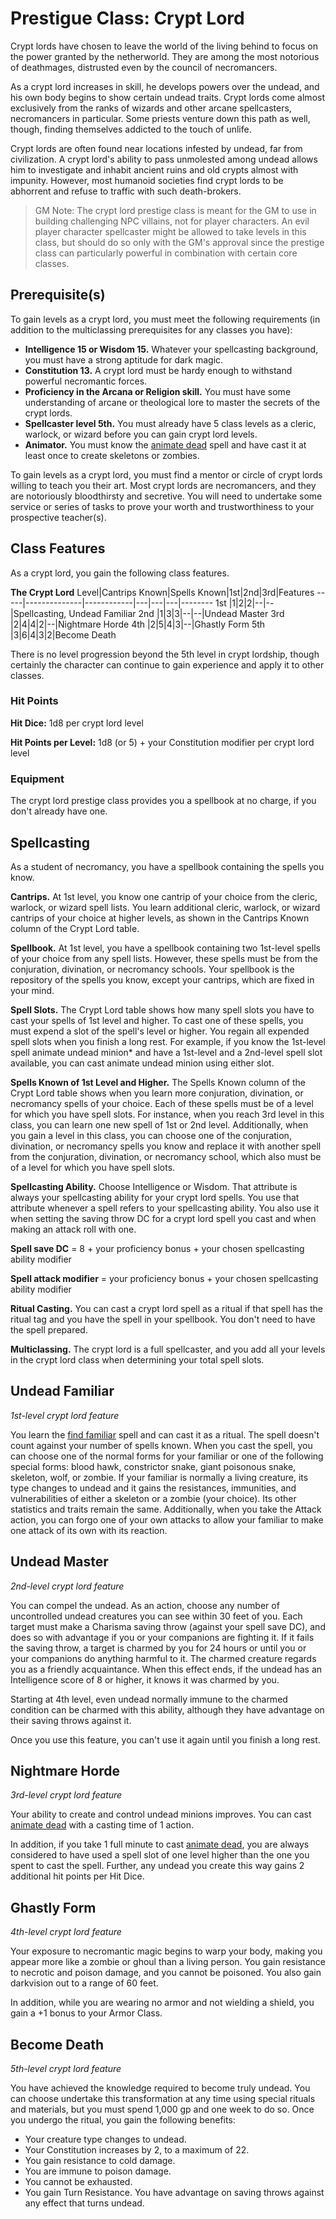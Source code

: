 # Prestigue Class: Crypt Lord
Crypt lords have chosen to leave the world of the living behind to focus on the power granted by the netherworld. They are among the most notorious of deathmages, distrusted even by the council of necromancers.

As a crypt lord increases in skill, he develops powers over the undead, and his own body begins to show certain undead traits. Crypt lords come almost exclusively from the ranks of wizards and other arcane spellcasters, necromancers in particular. Some priests venture down this path as well, though, finding themselves addicted to the touch of unlife.

Crypt lords are often found near locations infested by undead, far from civilization. A crypt lord's ability to pass unmolested among undead allows him to investigate and inhabit ancient ruins and old crypts almost with impunity. However, most humanoid societies find crypt lords to be abhorrent and refuse to traffic with such death-brokers.

> GM Note: The crypt lord prestige class is meant for the GM to use in building challenging NPC villains, not for player characters. An evil player character spellcaster might be allowed to take levels in this class, but should do so only with the GM's approval since the prestige class can particularly powerful in combination with certain core classes.

## Prerequisite(s)
To gain levels as a crypt lord, you must meet the following requirements (in addition to the multiclassing prerequisites for any classes you have):

* **Intelligence 15 or Wisdom 15.** Whatever your spellcasting background, you must have a strong aptitude for dark magic.
* **Constitution 13.** A crypt lord must be hardy enough to withstand powerful necromantic forces.
* **Proficiency in the Arcana or Religion skill.** You must have some understanding of arcane or theological lore to master the secrets of the crypt lords.
* **Spellcaster level 5th.** You must already have 5 class levels as a cleric, warlock, or wizard before you can gain crypt lord levels.
* **Animator.** You must know the [animate dead]() spell and have cast it at least once to create skeletons or zombies.

To gain levels as a crypt lord, you must find a mentor or circle of crypt lords willing to teach you their art. Most crypt lords are necromancers, and they are notoriously bloodthirsty and secretive. You will need to undertake some service or series of tasks to prove your worth and trustworthiness to your prospective teacher(s).

## Class Features
As a crypt lord, you gain the following class features.

**The Crypt Lord**
Level|Cantrips Known|Spells Known|1st|2nd|3rd|Features
-----|--------------|------------|---|---|---|--------
1st  |1|2|2|--|--|Spellcasting, Undead Familiar
2nd  |1|3|3|--|--|Undead Master
3rd  |2|4|4|2|--|Nightmare Horde
4th  |2|5|4|3|--|Ghastly Form
5th  |3|6|4|3|2|Become Death

There is no level progression beyond the 5th level in crypt lordship, though certainly the character can continue to gain experience and apply it to other classes.

### Hit Points
**Hit Dice:** 1d8 per crypt lord level

**Hit Points per Level:** 1d8 (or 5) + your Constitution modifier per crypt lord level

### Equipment
The crypt lord prestige class provides you a spellbook at no charge, if you don't already have one.

## Spellcasting
As a student of necromancy, you have a spellbook containing the spells you know.

**Cantrips.** At 1st level, you know one cantrip of your choice from the cleric, warlock, or wizard spell lists. You learn additional cleric, warlock, or wizard cantrips of your choice at higher levels, as shown in the Cantrips Known column of the Crypt Lord table.

**Spellbook.** At 1st level, you have a spellbook containing two 1st-level spells of your choice from any spell lists. However, these spells must be from the conjuration, divination, or necromancy schools. Your spellbook is the repository of the spells you know, except your cantrips, which are fixed in your mind.

**Spell Slots.** The Crypt Lord table shows how many spell slots you have to cast your spells of 1st level and higher. To cast one of these spells, you must expend a slot of the spell's level or higher. You regain all expended spell slots when you finish a long rest. For example, if you know the 1st-level spell animate undead minion* and have a 1st-level and a 2nd-level spell slot available, you can cast animate undead minion using either slot.

**Spells Known of 1st Level and Higher.** The Spells Known column of the Crypt Lord table shows when you learn more conjuration, divination, or necromancy spells of your choice. Each of these spells must be of a level for which you have spell slots. For instance, when you reach 3rd level in this class, you can learn one new spell of 1st or 2nd level. Additionally, when you gain a level in this class, you can choose one of the conjuration, divination, or necromancy spells you know and replace it with another spell from the conjuration, divination, or necromancy school, which also must be of a level for which you have spell slots.

**Spellcasting Ability.** Choose Intelligence or Wisdom. That attribute is always your spellcasting ability for your crypt lord spells. You use that attribute whenever a spell refers to your spellcasting ability. You also use it when setting the saving throw DC for a crypt lord spell you cast and when making an attack roll with one.

**Spell save DC** = 8 + your proficiency bonus + your chosen spellcasting ability modifier

**Spell attack modifier** = your proficiency bonus + your chosen spellcasting ability modifier

**Ritual Casting.** You can cast a crypt lord spell as a ritual if that spell has the ritual tag and you have the spell in your spellbook. You don't need to have the spell prepared.

**Multiclassing.** The crypt lord is a full spellcaster, and you add all your levels in the crypt lord class when determining your total spell slots.

## Undead Familiar
*1st-level crypt lord feature* 

You learn the [find familiar]() spell and can cast it as a ritual. The spell doesn't count against your number of spells known. When you cast the spell, you can choose one of the normal forms for your familiar or one of the following special forms: blood hawk, constrictor snake, giant poisonous snake, skeleton, wolf, or zombie. If your familiar is normally a living creature, its type changes to undead and it gains the resistances, immunities, and vulnerabilities of either a skeleton or a zombie (your choice). Its other statistics and traits remain the same. Additionally, when you take the Attack action, you can forgo one of your own attacks to allow your familiar to make one attack of its own with its reaction.

## Undead Master
*2nd-level crypt lord feature*

You can compel the undead. As an action, choose any number of uncontrolled undead creatures you can see within 30 feet of you. Each target must make a Charisma saving throw (against your spell save DC), and does so with advantage if you or your companions are fighting it. If it fails the saving throw, a target is charmed by you for 24 hours or until you or your companions do anything harmful to it. The charmed creature regards you as a friendly acquaintance. When this effect ends, if the undead has an Intelligence score of 8 or higher, it knows it was charmed by you.

Starting at 4th level, even undead normally immune to the charmed condition can be charmed with this ability, although they have advantage on their saving throws against it.

Once you use this feature, you can't use it again until you finish a long rest.

## Nightmare Horde
*3rd-level crypt lord feature*

Your ability to create and control undead minions improves. You can cast [animate dead]() with a casting time of 1 action.

In addition, if you take 1 full minute to cast [animate dead](), you are always considered to have used a spell slot of one level higher than the one you spent to cast the spell. Further, any undead you create this way gains 2 additional hit points per Hit Dice.

## Ghastly Form
*4th-level crypt lord feature*

Your exposure to necromantic magic begins to warp your body, making you appear more like a zombie or ghoul than a living person. You gain resistance to necrotic and poison damage, and you cannot be poisoned. You also gain darkvision out to a range of 60 feet.

In addition, while you are wearing no armor and not wielding a shield, you gain a +1 bonus to your Armor Class.

## Become Death
*5th-level crypt lord feature*

You have achieved the knowledge required to become truly undead. You can choose undertake this transformation at any time using special rituals and materials, but you must spend 1,000 gp and one week to do so. Once you undergo the ritual, you gain the following benefits:

* Your creature type changes to undead.
* Your Constitution increases by 2, to a maximum of 22.
* You gain resistance to cold damage.
* You are immune to poison damage.
* You cannot be exhausted.
* You gain Turn Resistance. You have advantage on saving throws against any effect that turns undead.
